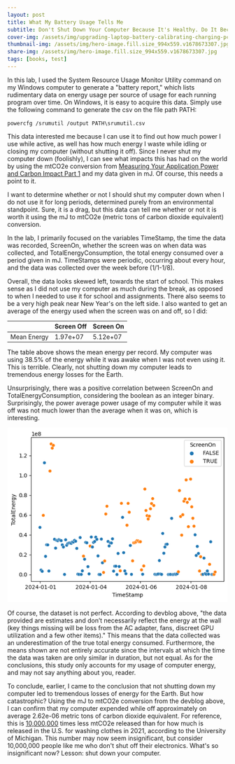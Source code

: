```yaml
---
layout: post
title: What My Battery Usage Tells Me
subtitle: Don't Shut Down Your Computer Because It's Healthy. Do It Because It's Good for the Environment.
cover-img: /assets/img/upgrading-laptop-battery-calibrating-charging-pcexpertservice.jpg
thumbnail-img: /assets/img/hero-image.fill.size_994x559.v1678673307.jpg
share-img: /assets/img/hero-image.fill.size_994x559.v1678673307.jpg
tags: [books, test]
---
```


In this lab, I used the System Resource Usage Monitor Utility command on my Windows computer to generate a "battery report," which lists rudimentary data on energy usage per source of usage for each running program over time. On Windows, it is easy to acquire this data. Simply use the following command to generate the csv on the file path PATH:
~~~
powercfg /srumutil /output PATH\srumutil.csv
~~~
This data interested me because I can use it to find out how much power I use while active, as well has how much energy I waste while idling or closing my computer (without shutting it off). Since I never shut my computer down (foolishly), I can see what impacts this has had on the world by using the mtCO2e conversion from [Measuring Your Application Power and Carbon Impact Part 1](https://devblogs.microsoft.com/sustainable-software/measuring-your-application-power-and-carbon-impact-part-1/) and my data given in mJ. Of course, this needs a point to it. 

I want to determine whether or not I should shut my computer down when I do not use it for long periods, determined purely from an environmental standpoint. Sure, it is a drag, but this data can tell me whether or not it is worth it using the mJ to mtCO2e (metric tons of carbon dioxide equivalent) conversion. 

In the lab, I primarily focused on the variables TimeStamp, the time the data was recorded, ScreenOn, whether the screen was on when data was collected, and TotalEnergyConsumption, the total energy consumed over a period given in mJ. TimeStamps were periodic, occurring about every hour, and the data was collected over the week before (1/1-1/8).

Overall, the data looks skewed left, towards the start of school. This makes sense as I did not use my computer as much during the break, as opposed to when I needed to use it for school and assignments. There also seems to be a very high peak near New Year's on the left side. I also wanted to get an average of the energy used when the screen was on and off, so I did:

| | Screen Off | Screen On |
| :--- | :--- | :--- |
| Mean Energy | 1.97e+07 | 5.12e+07 |

The table above shows the mean energy per record. My computer was using 38.5% of the energy while it was awake when I was not even using it. This is terrible. Clearly, not shutting down my computer leads to tremendous energy losses for the Earth. 

Unsurprisingly, there was a positive correlation between ScreenOn and TotalEnergyConsumption, considering the boolean as an integer binary. Surprisingly, the power average power usage of my computer while it was off was not much lower than the average when it was on, which is interesting. 

![Data Visualization](../assets/img/b449edca-ed6b-4828-8ec9-15377a92a735.png)

Of course, the dataset is not perfect. According to devblog above, "the data provided are estimates and don’t necessarily reflect the energy at the wall (key things missing will be loss from the AC adapter, fans, discreet GPU utilization and a few other items)." This means that the data collected was an underestimation of the true total energy consumed. Furthermore, the means shown are not entirely accurate since the intervals at which the time the data was taken are only similar in duration, but not equal. As for the conclusions, this study only accounts for my usage of computer energy, and may not say anything about you, reader. 

To conclude, earlier, I came to the conclusion that not shutting down my computer led to tremendous losses of energy for the Earth. But how catastrophic? Using the mJ to mtCO2e conversion from the devblog above, I can confirm that my computer expended while off approximately on average 2.62e-06 metric tons of carbon dioxide equivalent. For reference, this is [10,000,000](https://css.umich.edu/publications/factsheets/sustainability-indicators/carbon-footprint-factsheet) times less mtCO2e released than for how much is released in the U.S. for washing clothes in 2021, according to the University of Michigan. This number may now seem insignificant, but consider 10,000,000 people like me who don't shut off their electronics. What's so insignificant now? Lesson: shut down your computer.
